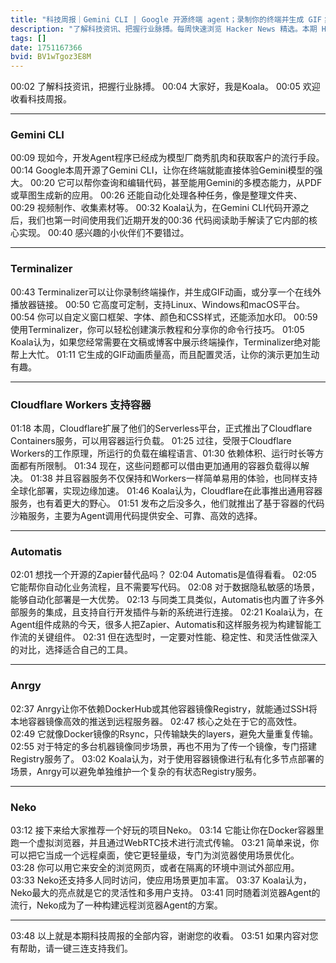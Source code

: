 ```yaml
---
title: "科技周报｜Gemini CLI | Google 开源终端 agent；录制你的终端并生成 GIF；Cloudflare Workers 支持容器"
description: "了解科技资讯、把握行业脉搏。每周快速浏览 Hacker News 精选。本期 Hacker Newsletter 地址：https://buttondown.com/hacker-newsletter/archive/hacker-newsletter-752/"
tags: []
date: 1751167366
bvid: BV1wTgoz3E8M
---
```

00:02 了解科技资讯，把握行业脉搏。
00:04 大家好，我是Koala。
00:05 欢迎收看科技周报。

---

### Gemini CLI
00:09 现如今，开发Agent程序已经成为模型厂商秀肌肉和获取客户的流行手段。
00:14 Google本周开源了Gemini CLI，让你在终端就能直接体验Gemini模型的强大。
00:20 它可以帮你查询和编辑代码，甚至能用Gemini的多模态能力，从PDF或草图生成新的应用。
00:26 还能自动化处理各种任务，像是整理文件夹、00:29 视频制作、收集素材等。
00:32 Koala认为，在Gemini CLI代码开源之后，我们也第一时间使用我们近期开发的00:36 代码阅读助手解读了它内部的核心实现。
00:40 感兴趣的小伙伴们不要错过。

---

### Terminalizer
00:43 Terminalizer可以让你录制终端操作，并生成GIF动画，或分享一个在线外播放器链接。
00:50 它高度可定制，支持Linux、Windows和macOS平台。
00:54 你可以自定义窗口框架、字体、颜色和CSS样式，还能添加水印。
00:59 使用Terminalizer，你可以轻松创建演示教程和分享你的命令行技巧。
01:05 Koala认为，如果您经常需要在文稿或博客中展示终端操作，Terminalizer绝对能帮上大忙。
01:11 它生成的GIF动画质量高，而且配置灵活，让你的演示更加生动有趣。

---

### Cloudflare Workers 支持容器
01:18 本周，Cloudflare扩展了他们的Serverless平台，正式推出了Cloudflare Containers服务，可以用容器运行负载。
01:25 过往，受限于Cloudflare Workers的工作原理，所运行的负载在编程语言、01:30 依赖体积、运行时长等方面都有所限制。
01:34 现在，这些问题都可以借由更加通用的容器负载得以解决。
01:38 并且容器服务不仅保持和Workers一样简单易用的体验，也同样支持全球化部署，实现边缘加速。
01:46 Koala认为，Cloudflare在此事推出通用容器服务，也有着更大的野心。
01:51 发布之后没多久，他们就推出了基于容器的代码沙箱服务，主要为Agent调用代码提供安全、可靠、高效的选择。

---

### Automatis
02:01 想找一个开源的Zapier替代品吗？
02:04 Automatis是值得看看。
02:05 它能帮你自动化业务流程，且不需要写代码。
02:08 对于数据隐私敏感的场景，能够自动化部署是一大优势。
02:13 与同类工具类似，Automatis也内置了许多外部服务的集成，且支持自行开发插件与新的系统进行连接。
02:21 Koala认为，在Agent组件成熟的今天，很多人把Zapier、Automatis和这样服务视为构建智能工作流的关键组件。
02:31 但在选型时，一定要对性能、稳定性、和灵活性做深入的对比，选择适合自己的工具。

---

### Anrgy
02:37 Anrgy让你不依赖DockerHub或其他容器镜像Registry，就能通过SSH将本地容器镜像高效的推送到远程服务器。
02:47 核心之处在于它的高效性。
02:49 它就像Docker镜像的Rsync，只传输缺失的layers，避免大量重复传输。
02:55 对于特定的多台机器镜像同步场景，再也不用为了传一个镜像，专门搭建Registry服务了。
03:02 Koala认为，对于使用容器镜像进行私有化多节点部署的场景，Anrgy可以避免单独维护一个复杂的有状态Registry服务。

---

### Neko
03:12 接下来给大家推荐一个好玩的项目Neko。
03:14 它能让你在Docker容器里跑一个虚拟浏览器，并且通过WebRTC技术进行流式传输。
03:21 简单来说，你可以把它当成一个远程桌面，使它更轻量级，专门为浏览器使用场景优化。
03:28 你可以用它来安全的浏览网页，或者在隔离的环境中测试外部应用。
03:33 Neko还支持多人同时访问，使应用场景更加丰富。
03:37 Koala认为，Neko最大的亮点就是它的灵活性和多用户支持。
03:41 同时随着浏览器Agent的流行，Neko成为了一种构建远程浏览器Agent的方案。

---

03:48 以上就是本期科技周报的全部内容，谢谢您的收看。
03:51 如果内容对您有帮助，请一键三连支持我们。

